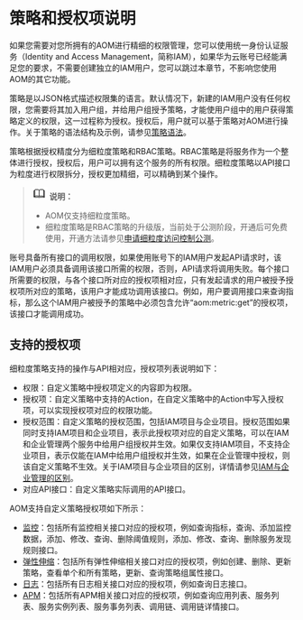 # 策略和授权项说明<a name="aom_04_0022"></a>

如果您需要对您所拥有的AOM进行精细的权限管理，您可以使用统一身份认证服务（Identity and Access Management，简称IAM），如果华为云账号已经能满足您的要求，不需要创建独立的IAM用户，您可以跳过本章节，不影响您使用AOM的其它功能。

策略是以JSON格式描述权限集的语言。默认情况下，新建的IAM用户没有任何权限，您需要将其加入用户组，并给用户组授予策略，才能使用户组中的用户获得策略定义的权限，这一过程称为授权。授权后，用户就可以基于策略对AOM进行操作。关于策略的语法结构及示例，请参见[策略语法](https://support.huaweicloud.com/usermanual-aom/aom_02_0092.html)。

策略根据授权精度分为细粒度策略和RBAC策略。RBAC策略是将服务作为一个整体进行授权，授权后，用户可以拥有这个服务的所有权限。细粒度策略以API接口为粒度进行权限拆分，授权更加精细，可以精确到某个操作。

>![](public_sys-resources/icon-note.gif) **说明：**   
>-   AOM仅支持细粒度策略。  
>-   细粒度策略是RBAC策略的升级版，当前处于公测阶段，开通后可免费使用，开通方法请参见[申请细粒度访问控制公测](https://support.huaweicloud.com/usermanual-iam/iam_01_019.html)。  

账号具备所有接口的调用权限，如果使用账号下的IAM用户发起API请求时，该IAM用户必须具备调用该接口所需的权限，否则，API请求将调用失败。每个接口所需要的权限，与各个接口所对应的授权项相对应，只有发起请求的用户被授予授权项所对应的策略，该用户才能成功调用该接口。例如，用户要调用接口来查询指标，那么这个IAM用户被授予的策略中必须包含允许“aom:metric:get”的授权项，该接口才能调用成功。

## 支持的授权项<a name="section92561023162611"></a>

细粒度策略支持的操作与API相对应，授权项列表说明如下：

-   权限：自定义策略中授权项定义的内容即为权限。
-   授权项：自定义策略中支持的Action，在自定义策略中的Action中写入授权项，可以实现授权项对应的权限功能。
-   授权范围：自定义策略的授权范围，包括IAM项目与企业项目。授权范围如果同时支持IAM项目和企业项目，表示此授权项对应的自定义策略，可以在IAM和企业管理两个服务中给用户组授权并生效。如果仅支持IAM项目，不支持企业项目，表示仅能在IAM中给用户组授权并生效，如果在企业管理中授权，则该自定义策略不生效。关于IAM项目与企业项目的区别，详情请参见[IAM与企业管理的区别](https://support.huaweicloud.com/iam_faq/iam_01_0101.html)。
-   对应API接口：自定义策略实际调用的API接口。

AOM支持自定义策略授权项如下所示：

-   [监控](监控-0.md)：包括所有监控相关接口对应的授权项，例如查询指标，查询、添加监控数据，添加、修改、查询、删除阈值规则，添加、修改、查询、删除服务发现规则接口。
-   [弹性伸缩](弹性伸缩-1.md)：包括所有弹性伸缩相关接口对应的授权项，例如创建、删除、更新策略，查看单个和所有策略，更新、查询策略组属性接口。
-   [日志](日志-2.md)：包括所有日志相关接口对应的授权项，例如查询日志接口。
-   [APM](APM-3.md)：包括所有APM相关接口对应的授权项，例如查询应用列表、服务列表、服务实例列表、服务事务列表、调用链、调用链详情接口。


